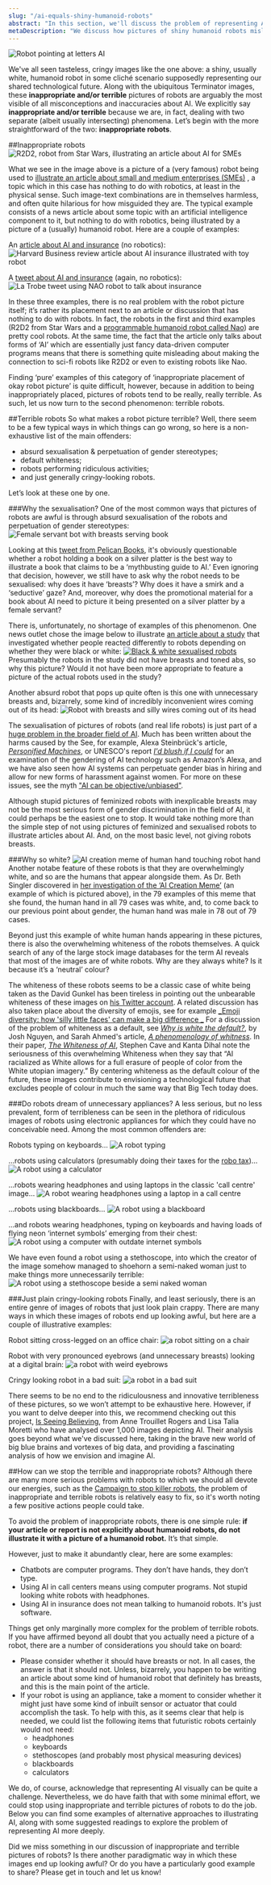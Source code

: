```yaml
---
slug: "/ai-equals-shiny-humanoid-robots"
abstract: "In this section, we'll discuss the problem of representing AI in the media, and how pictures of shiny humanoid robots mislead us as to what AI is, and also reinforce harmful stereotypes and plain bad taste. We provide a typology of what makes robot pictures inappropriate and terrible, and offer some guidelines for better representation of AI."
metaDescription: "We discuss how pictures of shiny humanoid robots mislead us as to what AI is, and also reinforce harmful stereotypes and plain bad taste."
---
```


![Robot pointing at letters AI](./images/robo-ai-board.jpg)

We've all seen tasteless, cringy images like the one above: a shiny, usually white, humanoid robot in some cliché scenario supposedly representing our shared technological future. Along with the ubiquitous Terminator images, these **inappropriate and/or terrible** pictures of robots are arguably the most visible of all misconceptions and inaccuracies about AI. We explicitly say **inappropriate and/or terrible** because we are, in fact, dealing with two separate (albeit usually intersecting) phenomena. Let’s begin with the more straightforward of the two: **inappropriate robots**.

##Inappropriate robots
![R2D2, robot from Star Wars, illustrating an article about AI for SMEs](./images/r2d2.png)

What we see in the image above is a picture of a (very famous) robot being used to [illustrate an article about small and medium enterprises (SMEs)](https://readwrite.com/2020/05/24/5-advantages-artificial-intelligence-can-give-your-sme/)
, a topic which in this case has nothing to do with robotics, at least in the physical sense. Such image-text combinations are in themselves harmless, and often quite hilarious for how misguided they are. The typical example consists of a news article about some topic with an artificial intelligence component to it, but nothing to do with robotics, being illustrated by a picture of a (usually) humanoid robot. Here are a couple of examples:

An [article about AI and insurance](https://hbr.org/2020/04/the-case-for-ai-insurance) (no robotics):
![Harvard Business review article about AI insurance illustrated with toy robot](./images/insurance-robo.png)

A [tweet about AI and insurance](<(https://twitter.com/latrobe/status/1184947462882123777)>) (again, no robotics):
![La Trobe tweet using NAO robot to talk about insurance](./images/screenshot-latrobe-nao.png)

In these three examples, there is no real problem with the robot picture itself; it’s rather its placement next to an article or discussion that has nothing to do with robots. In fact, the robots in the first and third examples (R2D2 from Star Wars and a [programmable humanoid robot called Nao](<https://en.wikipedia.org/wiki/Nao_(robot)>)) are pretty cool robots. At the same time, the fact that the article only talks about forms of ‘AI’ which are essentially just fancy data-driven computer programs means that there is something quite misleading about making the connection to sci-fi robots like R2D2 or even to existing robots like Nao.

Finding ‘pure’ examples of this category of ‘inappropriate placement of okay robot picture’ is quite difficult, however, because in addition to being inappropriately placed, pictures of robots tend to be really, really terrible. As such, let us now turn to the second phenomenon: terrible robots.

##Terrible robots
So what makes a robot picture terrible? Well, there seem to be a few typical ways in which things can go wrong, so here is a non-exhaustive list of the main offenders:

- absurd sexualisation & perpetuation of gender stereotypes;
- default whiteness;
- robots performing ridiculous activities;
- and just generally cringy-looking robots.

Let’s look at these one by one.

###Why the sexualisation?
One of the most common ways that pictures of robots are awful is through absurd sexualisation of the robots and perpetuation of gender stereotypes:
![Female servant bot with breasts serving book](./images/screenshot-female-servant-bot.png)

Looking at this [tweet from Pelican Books](https://twitter.com/FelicityBryan/status/1234775007148101634), it's obviously questionable whether a robot holding a book on a silver platter is the best way to illustrate a book that claims to be a ‘mythbusting guide to AI.’ Even ignoring that decision, however, we still have to ask why the robot needs to be sexualised: why does it have ‘breasts’? Why does it have a smirk and a ‘seductive’ gaze? And, moreover, why does the promotional material for a book about AI need to picture it being presented on a silver platter by a female servant?

There is, unfortunately, no shortage of examples of this phenomenon. One news outlet chose the image below to illustrate [an article about a study](https://www.vox.com/future-perfect/2019/8/2/20746236/ai-robot-empathy-ethics-racism-gender-bias) that investigated whether people reacted differently to robots depending on whether they were black or white:
[![Black & white sexualised robots](./images/black-white-robo.png)](https://www.vox.com/future-perfect/2019/8/2/20746236/ai-robot-empathy-ethics-racism-gender-bias)
Presumably the robots in the study did not have breasts and toned abs, so why this picture? Would it not have been more appropriate to feature a picture of the actual robots used in the study?

Another absurd robot that pops up quite often is this one with unnecessary breasts and, bizarrely, some kind of incredibly inconvenient wires coming out of its head:
![Robot with breasts and silly wires coming out of its head](./images/robo-breasts-vacuum.png)

The sexualisation of pictures of robots (and real life robots) is just part of a [huge problem in the broader field of AI](https://theconversation.com/artificial-intelligence-has-a-gender-bias-problem-just-ask-siri-123937). Much has been written about the harms caused by the <rich-link text="gendering of AI assistants,">See, for example, Alexa Steinbrück's article, [_Personified Machines_](https://medium.com/@alexasteinbrueck/personified-machines-29875268f151), or UNESCO's report [_I'd blush if I could_](https://en.unesco.org/EQUALS/voice-assistants) for an examination of the gendering of AI technology</rich-link> such as Amazon’s Alexa, and we have also seen how AI systems can perpetuate gender bias in hiring and allow for new forms of harassment against women. For more on these issues, see the myth ["AI can be objective/unbiased"](/ai-can-be-objective-or-unbiased).

Although stupid pictures of feminized robots with inexplicable breasts may not be the most serious form of gender discrimination in the field of AI, it could perhaps be the easiest one to stop. It would take nothing more than the simple step of not using pictures of feminized and sexualised robots to illustrate articles about AI. And, on the most basic level, not giving robots breasts.

###Why so white?
![AI creation meme of human hand touching robot hand](./images/ai-creation-1.jpg)
Another notabe feature of these robots is that they are overwhelmingly white, and so are the humans that appear alongside them. As Dr. Beth Singler discovered in [her investigation of the ‘AI Creation Meme’](https://www.mdpi.com/2077-1444/11/5/253) (an example of which is pictured above), in the 79 examples of this meme that she found, the human hand in all 79 cases was white, and, to come back to our previous point about gender, the human hand was male in 78 out of 79 cases. 

Beyond just this example of white human hands appearing in these pictures, there is also the overwhelming whiteness of the robots themselves. A quick search of any of the large stock image databases for the term AI reveals that most of the images are of white robots. Why are they always white? Is it because it’s a ‘neutral’ colour?

The whiteness of these robots seems to be a classic case of white being taken as the <rich-link text="default colour">David Gunkel has been tireless in pointing out the unbearable whiteness of these images on [his Twitter account](https://twitter.com/David_Gunkel/status/1163483767996059649). A related discussion has also taken place about the diversity of emojis, see for example [_Emoji diversity: how 'silly little faces' can make a big difference _](https://www.theguardian.com/technology/2016/nov/07/emoji-diversity-texting-emojicon-san-francisco.) For a discussion of the problem of whiteness as a default, see [_Why is white the default?_](https://medium.com/gender-theory/why-is-white-the-default-23a5d0df5564), by Josh Nguyen, and Sarah Ahmed's article, [_A phenomenology of whitness_](https://static1.squarespace.com/static/58ad660603596eec00ce71a3/t/58bec74415d5db1951fa9f15/1488897863830/Phenomenology+of+Whiteness.pdf)</rich-link>. In their paper, [*The Whiteness of AI*](https://link.springer.com/article/10.1007/s13347-020-00415-6), Stephen Cave and Kanta Dihal note the seriousness of this overwhelming Whiteness when they say that “AI racialized as White allows for a full erasure of people of color from the White utopian imagery.” By centering whiteness as the default colour of the future, these images contribute to envisioning a technological future that excludes people of colour in much the same way that Big Tech today does.


###Do robots dream of unnecessary appliances?
A less serious, but no less prevalent, form of terribleness can be seen in the plethora of ridiculous images of robots using electronic appliances for which they could have no conceivable need. Among the most common offenders are:

Robots typing on keyboards...
![A robot typing](./images/robo-keyboard.jpg)

...robots using calculators (presumably doing their taxes for the [robo tax](https://ec.europa.eu/digital-single-market/en/blogposts/should-robots-pay-taxes))...
![A robot using a calculator](./images/robot-calculator.jpg)

...robots wearing headphones and using laptops in the classic 'call centre' image...
![A robot wearing headphones using a laptop in a call centre](./images/robo-headset.jpg)

...robots using blackboards...
![A robot using a blackboard](./images/robo-blackboard.jpg)

...and robots wearing headphones, typing on keyboards and having loads of flying neon ‘internet symbols’ emerging from their chest:
![A robot using a computer with outdate internet symbols](./images/robo-symbols.jpeg)

We have even found a robot using a stethoscope, into which the creator of the image somehow managed to shoehorn a semi-naked woman just to make things more unnecessarily terrible:
![A robot using a stethoscope beside a semi naked woman](./images/robo-stethoscope.jpg)

###Just plain cringy-looking robots
Finally, and least seriously, there is an entire genre of images of robots that just look plain crappy. There are many ways in which these images of robots end up looking awful, but here are a couple of illustrative examples:

Robot sitting cross-legged on an office chair:
![a robot sitting on a chair](./images/robo-chair.jpg)

Robot with very pronounced eyebrows (and unnecessary breasts) looking at a digital brain:
![a robot with weird eyebrows](./images/robo-eyebrows.jpg)

Cringy looking robot in a bad suit:
![a robot in a bad suit](./images/robo-suit.jpg)

There seems to be no end to the ridiculousness and innovative terribleness of these pictures, so we won’t attempt to be exhaustive here. However, if you want to delve deeper into this, we recommend checking out this project, [Is Seeing Believing](https://www.sciartmagazine.com/perception-is-seeing-believing.html), from Anne Trouillet Rogers and Lisa Talia Moretti who have analysed over 1,000 images depicting AI. Their analysis goes beyond what we've discussed here, taking in the brave new world of big blue brains and vortexes of big data, and providing a fascinating analysis of how we envision and imagine AI.

##How can we stop the terrible and inappropriate robots?
Although there are many more serious problems with robots to which we should all devote our energies, such as the [Campaign to stop killer robots](https://www.stopkillerrobots.org/), the problem of inappropriate and terrible robots is relatively easy to fix, so it's worth noting a few positive actions people could take.

To avoid the problem of inappropriate robots, there is one simple rule: **if your article or report is not explicitly about humanoid robots, do not illustrate it with a picture of a humanoid robot.** It’s that simple.

However, just to make it abundantly clear, here are some examples:

- Chatbots are computer programs. They don’t have hands, they don’t type.
- Using AI in call centers means using computer programs. Not stupid looking white robots with headphones.
- Using AI in insurance does not mean talking to humanoid robots. It's just software.

Things get only marginally more complex for the problem of terrible robots. If you have affirmed beyond all doubt that you actually need a picture of a robot, there are a number of considerations you should take on board:

- Please consider whether it should have breasts or not. In all cases, the answer is that it should not. Unless, bizarrely, you happen to be writing an article about some kind of humanoid robot that definitely has breasts, and this is the main point of the article.
- If your robot is using an appliance, take a moment to consider whether it might just have some kind of inbuilt sensor or actuator that could accomplish the task. To help with this, as it seems clear that help is needed, we could list the following items that futuristic robots certainly would not need:
  - headphones
  - keyboards
  - stethoscopes (and probably most physical measuring devices)
  - blackboards
  - calculators

We do, of course, acknowledge that representing AI visually can be quite a challenge. Nevertheless, we do have faith that with some minimal effort, we could stop using inappropriate and terrible pictures of robots to do the job. Below you can find some examples of alternative approaches to illustrating AI, along with some suggested readings to explore the problem of representing AI more deeply.

Did we miss something in our discussion of inappropriate and terrible pictures of robots? Is there another paradigmatic way in which these images end up looking awful? Or do you have a particularly good example to share? Please get in touch and let us know!
